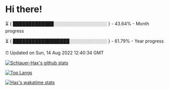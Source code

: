 # Hi there!

⏳ { █████████████░░░░░░░░░░░░░░░░░ } - 43.64% - Month progress

⏳ { ██████████████████░░░░░░░░░░░░ } - 61.79% - Year progress

⏰ Updated on Sun, 14 Aug 2022 12:40:34 GMT


[![Schlauer-Hax's github stats](https://github-readme-stats.vercel.app/api?username=Schlauer-Hax&show_icons=true&theme=dark&count_private=true)](https://github.com/Schlauer-Hax)


[![Top Langs](https://github-readme-stats.vercel.app/api/top-langs/?username=Schlauer-Hax&layout=compact&theme=dark)](https://github.com/Schlauer-Hax?tab=repositories)


[![Hax's wakatime stats](https://github-readme-stats.vercel.app/api/wakatime?username=Hax&theme=dark)](https://wakatime.com/@Hax)

